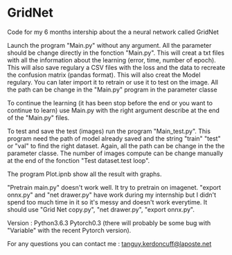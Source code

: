 # GridNet
Code for my 6 months intership about the a neural network called GridNet

Launch the program "Main.py" without any argument. All the parameter should be change directly in the fonction "Main.py". This will creat a txt files with all the information about the learning (error, time, number of epoch). This will also save regulary a CSV files with the loss and the data to recreate the confusion matrix (pandas format). This will also creat the Model regulary. You can later import it to retrain or use it to test on the image. All the path can be change in the "Main.py" program in the parameter classe

To continue the learning (it has been stop before the end or you want to continue to learn) use Main.py with the right argument describe at the end of the "Main.py" files.

To test and save the test (images) run the program "Main_test.py". This program need the path of model already saved and the string "train" "test" or "val" to find the right dataset. Again, all the path can be change in the the parameter classe. The number of images compute can be change manually at the end of the fonction "Test dataset.test loop".

The program Plot.ipnb show all the result with graphs.

"Pretrain main.py" doesn't work well. It try to pretrain on imagenet.
"export onnx.py" and "net drawer.py" have work during my internship but I didn't spend too much time in it so it's messy and doesn't work everytime. It should use "Grid Net copy.py", "net drawer.py", "export onnx.py".

Version : Python3.6.3 Pytorch0.3 (there will probably be some bug with "Variable" with the recent Pytorch version).

For any questions you can contact me : tanguy.kerdoncuff@laposte.net
